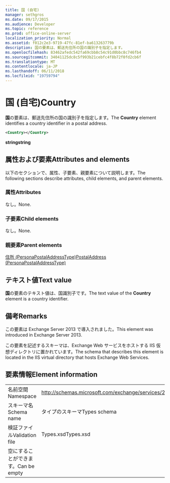 ```yaml
---
title: 国 (自宅)
manager: sethgros
ms.date: 09/17/2015
ms.audience: Developer
ms.topic: reference
ms.prod: office-online-server
localization_priority: Normal
ms.assetid: f012c2e3-9719-47fc-81ef-ba613263779b
description: 国の要素は、郵送先住所の国の識別子を指定します。
ms.openlocfilehash: 83462afedc542fa69cbb8c54c91d0bbc8c746fb4
ms.sourcegitcommit: 34041125dc8c5f993b21cebfc4f8b72f0fd2cb6f
ms.translationtype: MT
ms.contentlocale: ja-JP
ms.lasthandoff: 06/11/2018
ms.locfileid: "19759794"
---
```

# <a name="country"></a><span data-ttu-id="d8b18-103">国 (自宅)</span><span class="sxs-lookup"><span data-stu-id="d8b18-103">Country</span></span>

<span data-ttu-id="d8b18-104">**国**の要素は、郵送先住所の国の識別子を指定します。</span><span class="sxs-lookup"><span data-stu-id="d8b18-104">The **Country** element identifies a country identifier in a postal address.</span></span> 
  
```XML
<Country></Country>
```

 <span data-ttu-id="d8b18-105">**string**</span><span class="sxs-lookup"><span data-stu-id="d8b18-105">**string**</span></span>
## <a name="attributes-and-elements"></a><span data-ttu-id="d8b18-106">属性および要素</span><span class="sxs-lookup"><span data-stu-id="d8b18-106">Attributes and elements</span></span>

<span data-ttu-id="d8b18-107">以下のセクションで、属性、子要素、親要素について説明します。</span><span class="sxs-lookup"><span data-stu-id="d8b18-107">The following sections describe attributes, child elements, and parent elements.</span></span>
  
### <a name="attributes"></a><span data-ttu-id="d8b18-108">属性</span><span class="sxs-lookup"><span data-stu-id="d8b18-108">Attributes</span></span>

<span data-ttu-id="d8b18-109">なし。</span><span class="sxs-lookup"><span data-stu-id="d8b18-109">None.</span></span>
  
### <a name="child-elements"></a><span data-ttu-id="d8b18-110">子要素</span><span class="sxs-lookup"><span data-stu-id="d8b18-110">Child elements</span></span>

<span data-ttu-id="d8b18-111">なし。</span><span class="sxs-lookup"><span data-stu-id="d8b18-111">None.</span></span>
  
### <a name="parent-elements"></a><span data-ttu-id="d8b18-112">親要素</span><span class="sxs-lookup"><span data-stu-id="d8b18-112">Parent elements</span></span>

[<span data-ttu-id="d8b18-113">住所 (PersonaPostalAddressType)</span><span class="sxs-lookup"><span data-stu-id="d8b18-113">PostalAddress (PersonaPostalAddressType)</span></span>](postaladdress-personapostaladdresstype.md)
  
## <a name="text-value"></a><span data-ttu-id="d8b18-114">テキスト値</span><span class="sxs-lookup"><span data-stu-id="d8b18-114">Text value</span></span>

<span data-ttu-id="d8b18-115">**国**の要素のテキスト値は、国識別子です。</span><span class="sxs-lookup"><span data-stu-id="d8b18-115">The text value of the **Country** element is a country identifier.</span></span> 
  
## <a name="remarks"></a><span data-ttu-id="d8b18-116">備考</span><span class="sxs-lookup"><span data-stu-id="d8b18-116">Remarks</span></span>

<span data-ttu-id="d8b18-117">この要素は Exchange Server 2013 で導入されました。</span><span class="sxs-lookup"><span data-stu-id="d8b18-117">This element was introduced in Exchange Server 2013.</span></span>
  
<span data-ttu-id="d8b18-118">この要素を記述するスキーマは、Exchange Web サービスをホストする IIS 仮想ディレクトリに置かれています。</span><span class="sxs-lookup"><span data-stu-id="d8b18-118">The schema that describes this element is located in the IIS virtual directory that hosts Exchange Web Services.</span></span>
  
## <a name="element-information"></a><span data-ttu-id="d8b18-119">要素情報</span><span class="sxs-lookup"><span data-stu-id="d8b18-119">Element information</span></span>

|||
|:-----|:-----|
|<span data-ttu-id="d8b18-120">名前空間</span><span class="sxs-lookup"><span data-stu-id="d8b18-120">Namespace</span></span>  <br/> |http://schemas.microsoft.com/exchange/services/2006/types  <br/> |
|<span data-ttu-id="d8b18-121">スキーマ名</span><span class="sxs-lookup"><span data-stu-id="d8b18-121">Schema name</span></span>  <br/> |<span data-ttu-id="d8b18-122">タイプのスキーマ</span><span class="sxs-lookup"><span data-stu-id="d8b18-122">Types schema</span></span>  <br/> |
|<span data-ttu-id="d8b18-123">検証ファイル</span><span class="sxs-lookup"><span data-stu-id="d8b18-123">Validation file</span></span>  <br/> |<span data-ttu-id="d8b18-124">Types.xsd</span><span class="sxs-lookup"><span data-stu-id="d8b18-124">Types.xsd</span></span>  <br/> |
|<span data-ttu-id="d8b18-125">空にすることができます。</span><span class="sxs-lookup"><span data-stu-id="d8b18-125">Can be empty</span></span>  <br/> ||
   

